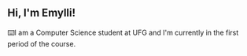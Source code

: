 ## Hi, I'm Emylli!
⌨️I am a Computer Science student at UFG and I'm currently in the first period of the course.

